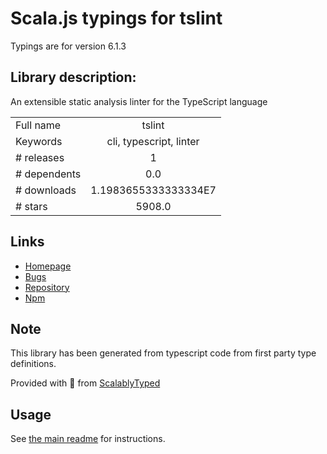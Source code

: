 
# Scala.js typings for tslint

Typings are for version 6.1.3

## Library description:
An extensible static analysis linter for the TypeScript language

|                    |                 |
| ------------------ | :-------------: |
| Full name          | tslint |
| Keywords           | cli, typescript, linter |
| # releases         | 1 |
| # dependents       | 0.0 |
| # downloads        | 1.1983655333333334E7 |
| # stars            | 5908.0 |

## Links
- [Homepage](https://palantir.github.io/tslint)
- [Bugs](https://github.com/palantir/tslint/issues)
- [Repository](https://github.com/palantir/tslint)
- [Npm](https://www.npmjs.com/package/tslint)
    


## Note
This library has been generated from typescript code from first party type definitions.

Provided with :purple_heart: from [ScalablyTyped](https://github.com/oyvindberg/ScalablyTyped)

## Usage
See [the main readme](../../readme.md) for instructions.


